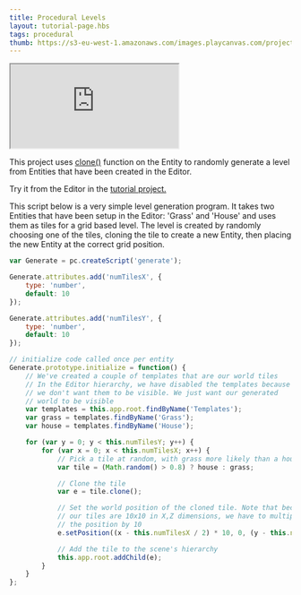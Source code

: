 ```yaml
---
title: Procedural Levels
layout: tutorial-page.hbs
tags: procedural
thumb: https://s3-eu-west-1.amazonaws.com/images.playcanvas.com/projects/12/405864/A3MSWE-image-75.jpg
---
```


<iframe src="https://playcanv.as/p/smskdMrk/"></iframe>

This project uses [clone()][1] function on the Entity to randomly generate a level from Entities that have been created in the Editor.

Try it from the Editor in the [tutorial project.][2]

This script below is a very simple level generation program. It takes two Entities that have been setup in the Editor: 'Grass' and 'House' and uses them as tiles for a grid based level. The level is created by randomly choosing one of the tiles, cloning the tile to create a new Entity, then placing the new Entity at the correct grid position.

```javascript
var Generate = pc.createScript('generate');

Generate.attributes.add('numTilesX', {
    type: 'number',
    default: 10
});

Generate.attributes.add('numTilesY', {
    type: 'number',
    default: 10
});

// initialize code called once per entity
Generate.prototype.initialize = function() {
    // We've created a couple of templates that are our world tiles
    // In the Editor hierarchy, we have disabled the templates because
    // we don't want them to be visible. We just want our generated
    // world to be visible
    var templates = this.app.root.findByName('Templates');
    var grass = templates.findByName('Grass');
    var house = templates.findByName('House');

    for (var y = 0; y < this.numTilesY; y++) {
        for (var x = 0; x < this.numTilesX; x++) {
            // Pick a tile at random, with grass more likely than a house
            var tile = (Math.random() > 0.8) ? house : grass;

            // Clone the tile
            var e = tile.clone();

            // Set the world position of the cloned tile. Note that because
            // our tiles are 10x10 in X,Z dimensions, we have to multiply
            // the position by 10
            e.setPosition((x - this.numTilesX / 2) * 10, 0, (y - this.numTilesX / 2) * 10);

            // Add the tile to the scene's hierarchy
            this.app.root.addChild(e);
        }
    }
};
```

[1]: /api/pc.Entity.html#clone
[2]: https://playcanvas.com/project/405864
